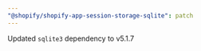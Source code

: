 ```yaml
---
"@shopify/shopify-app-session-storage-sqlite": patch
---
```


Updated `sqlite3` dependency to v5.1.7
